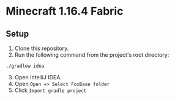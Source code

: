 # Minecraft 1.16.4 Fabric
## Setup
1. Clone this repository.
2. Run the following command from the project's root directory:
```
./gradlew idea
```
3. Open IntelliJ IDEA.
4. Open `Open => Select FoxBase folder`
5. Click `Import gradle project`